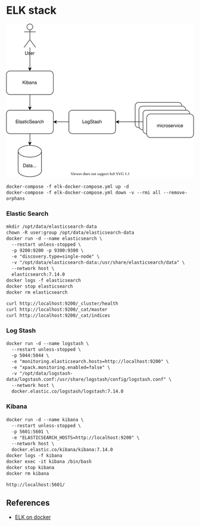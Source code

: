 # ELK stack

![architecture](docs/elk-stack.svg)

```
docker-compose -f elk-docker-compose.yml up -d
docker-compose -f elk-docker-compose.yml down -v --rmi all --remove-orphans
```

### Elastic Search

```
mkdir /opt/data/elasticsearch-data
chown -R user:group /opt/data/elasticsearch-data
docker run -d --name elasticsearch \
  --restart unless-stopped \
  -p 9200:9200 -p 9300:9300 \
  -e "discovery.type=single-node" \
  -v "/opt/data/elasticsearch-data:/usr/share/elasticsearch/data" \
  --network host \
  elasticsearch:7.14.0
docker logs -f elasticsearch
docker stop elasticsearch
docker rm elasticsearch
```
```
curl http://localhost:9200/_cluster/health
curl http://localhost:9200/_cat/master
curl http://localhost:9200/_cat/indices
```

### Log Stash
```
docker run -d --name logstash \
  --restart unless-stopped \
  -p 5044:5044 \
  -e "monitoring.elasticsearch.hosts=http://localhost:9200" \
  -e "xpack.monitoring.enabled=false" \
  -v "/opt/data/logstash-data/logstash.conf:/usr/share/logstash/config/logstash.conf" \
  --network host \
  docker.elastic.co/logstash/logstash:7.14.0
```

### Kibana
```
docker run -d --name kibana \
  --restart unless-stopped \
  -p 5601:5601 \
  -e "ELASTICSEARCH_HOSTS=http://localhost:9200" \
  --network host \
  docker.elastic.co/kibana/kibana:7.14.0
docker logs -f kibana
docker exec -it kibana /bin/bash
docker stop kibana
docker rm kibana
```
```
http://localhost:5601/
```

## References
* [ELK on docker](https://www.elastic.co/guide/en/elastic-stack-get-started/master/get-started-docker.html) 
